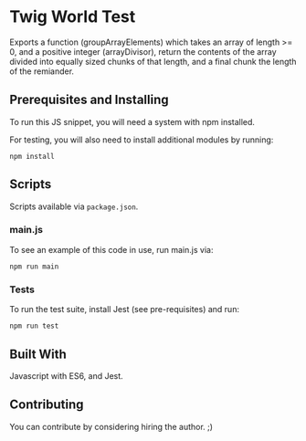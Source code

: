 # Twig World Test

Exports a function (groupArrayElements) which takes an array of length >= 0, and a positive integer (arrayDivisor), return the contents of the array divided into equally sized chunks of that length, and a final chunk the length of the remiander.

## Prerequisites and Installing

To run this JS snippet, you will need a system with npm installed.

For testing, you will also need to install additional modules by running:

```
npm install
```

## Scripts

Scripts available via `package.json`.

### main.js

To see an example of this code in use, run main.js via:

```
npm run main
```
 
### Tests

To run the test suite, install Jest (see pre-requisites) and run:

```
npm run test
```

## Built With

Javascript with ES6, and Jest.

## Contributing

You can contribute by considering hiring the author. ;)
